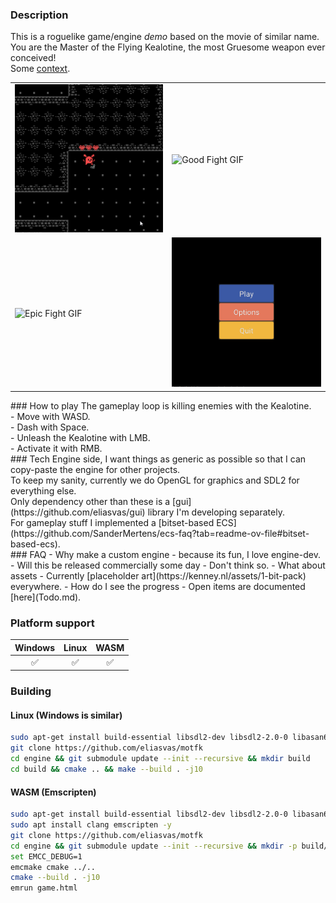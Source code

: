 ### Description
This is a roguelike game/engine *demo* based on the movie of similar name. </br>
You are the Master of the Flying Kealotine, the most Gruesome weapon ever conceived! </br>
Some [context](https://www.youtube.com/watch?v=RmdP1qTjGZY). </br>
<table>
  <tr>
    <td><img src="gifs/dash_die.gif" alt="Dash Die GIF" width="100%"></td>
    <td><img src="gifs/good_fight.gif" alt="Good Fight GIF" width="100%"></td>
  </tr>
  <tr>
    <td><img src="gifs/epic_fight.gif" alt="Epic Fight GIF" width="100%"></td>
    <td><img src="gifs/menu.gif" alt="Menu GIF" width="100%"></td>
  </tr>
</table>
### How to play
The gameplay loop is killing enemies with the Kealotine. </br>
- Move with WASD. </br>
- Dash with Space. </br>
- Unleash the Kealotine with LMB. </br>
- Activate it with RMB. </br>
### Tech
Engine side, I want things as generic as possible so that I can copy-paste the engine for other projects. </br>
To keep my sanity, currently we do OpenGL for graphics and SDL2 for everything else. </br>
Only dependency other than these is a [gui](https://github.com/eliasvas/gui) library I'm developing separately. </br>
For gameplay stuff I implemented a [bitset-based ECS](https://github.com/SanderMertens/ecs-faq?tab=readme-ov-file#bitset-based-ecs). </br>
### FAQ
- Why make a custom engine
    - because its fun, I love engine-dev.
- Will this be released commercially some day
    - Don't think so.
- What about assets
    - Currently [placeholder art](https://kenney.nl/assets/1-bit-pack) everywhere.
- How do I see the progress
    - Open items are documented [here](Todo.md).


### Platform support
| Windows  | Linux | WASM |
| :-------------: | :-------------: | :-------------: |
| ✅ | ✅ | ✅ |

### Building
#### Linux (Windows is similar)
```sh
sudo apt-get install build-essential libsdl2-dev libsdl2-2.0-0 libasan6 libgles2-mesa-dev -y
git clone https://github.com/eliasvas/motfk
cd engine && git submodule update --init --recursive && mkdir build
cd build && cmake .. && make --build . -j10
```
#### WASM (Emscripten)
```sh
sudo apt-get install build-essential libsdl2-dev libsdl2-2.0-0 libasan6 libgles2-mesa-dev -y
sudo apt install clang emscripten -y
git clone https://github.com/eliasvas/motfk
cd engine && git submodule update --init --recursive && mkdir -p build/web
set EMCC_DEBUG=1
emcmake cmake ../..
cmake --build . -j10
emrun game.html
```